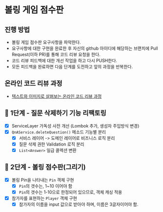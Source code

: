 # 볼링 게임 점수판

## 진행 방법

* 볼링 게임 점수판 요구사항을 파악한다.
* 요구사항에 대한 구현을 완료한 후 자신의 github 아이디에 해당하는 브랜치에 Pull Request(이하 PR)를 통해 코드 리뷰 요청을 한다.
* 코드 리뷰 피드백에 대한 개선 작업을 하고 다시 PUSH한다.
* 모든 피드백을 완료하면 다음 단계를 도전하고 앞의 과정을 반복한다.

## 온라인 코드 리뷰 과정

* [텍스트와 이미지로 살펴보는 온라인 코드 리뷰 과정](https://github.com/next-step/nextstep-docs/tree/master/codereview)

## 🚀 1단계 - 질문 삭제하기 기능 리팩토링

- [x] ServiceLayer 가독성 사전 개선 (Lombok 추가, 생성자 주입방식 변경)
- [x] `QnAService.deleteQuestion()` 메소드 기능별 분리
    - [x] 서비스 레이어 -> 도메인 레이어로 비즈니스 로직 분리
    - [x] 질문 삭제 권한 Validation 로직 분리
    - [x] `List<Answer>` 일급 콜렉션 변환

## 🚀 2단계 - 볼링 점수판(그리기)

- [x] 볼링 Pin을 나타내는 `Pin` 객체 구현
    - [x] `Pin`의 갯수는, 1~10 이어야 함
    - [x] `Pin`의 갯수는 1-10으로 한정되어 있으므로, 객체 캐싱 적용
- [x] 참가자를 표현하는 `Player` 객체 구현
    - [x] 참가자의 이름을 input 값으로 받아야 하며, 이름은 3글자이어야 함.
